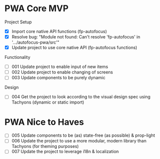 # PWA Core MVP

Project Setup
- [x] Import core native API functions (fp-autofocus)
- [x] Resolve bug: "Module not found: Can't resolve 'fp-autofocus' in '.../autofocus-pwa/src'"
- [x] Update project to use core native API (fp-autofocus functions)

Functionality
- [ ] 001 Update project to enable input of new items
- [ ] 002 Update project to enable changing of screens
- [ ] 003 Update components to be purely dynamic

Design
- [ ] 004 Get the project to look according to the visual design spec using Tachyons (dynamic or static import)

# PWA Nice to Haves
- [ ] 005 Update components to be (as) state-free (as possible) & prop-light
- [ ] 006 Update the project to use a more modular, modern library than Tachyons (for theming purposes)
- [ ] 007 Update the project to leverage i18n & localization